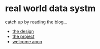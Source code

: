 real world data systm
=====================

catch up by reading the blog...

* [the design](https://tacitus-aedifex.github.io/notes/it-begins)
* [the project](https://tacitus-aedifex.github.io/notes/the-strategy)
* [welcome anon](https://tacitus-aedifex.github.io/notes/anon-accounts)

